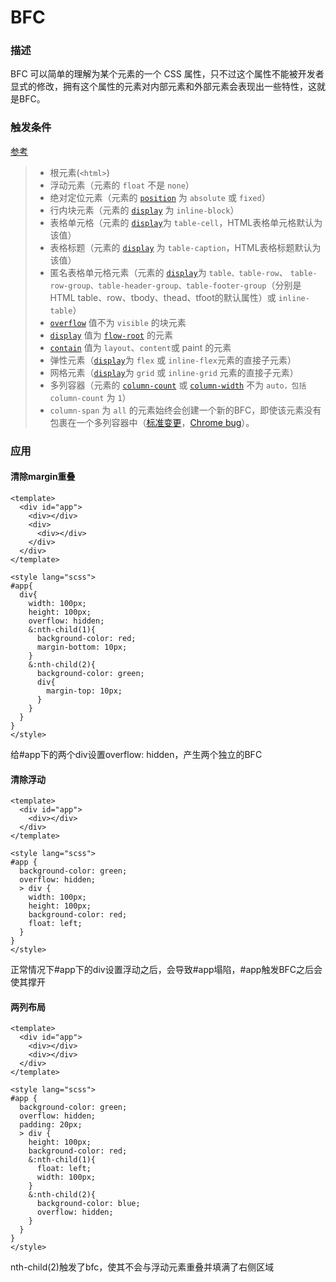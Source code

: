# BFC

### 描述

BFC 可以简单的理解为某个元素的一个 CSS 属性，只不过这个属性不能被开发者显式的修改，拥有这个属性的元素对内部元素和外部元素会表现出一些特性，这就是BFC。

### 触发条件

[参考](https://developer.mozilla.org/zh-CN/docs/Web/Guide/CSS/Block_formatting_context)

> * 根元素\(`<html>`\)
> * 浮动元素（元素的 `float` 不是 `none`）
> * 绝对定位元素（元素的 [`position`](https://developer.mozilla.org/zh-CN/docs/Web/CSS/position) 为 `absolute` 或 `fixed`）
> * 行内块元素（元素的 [`display`](https://developer.mozilla.org/zh-CN/docs/Web/CSS/display) 为 `inline-block`）
> * 表格单元格（元素的 [`display`](https://developer.mozilla.org/zh-CN/docs/Web/CSS/display)为 `table-cell`，HTML表格单元格默认为该值）
> * 表格标题（元素的 [`display`](https://developer.mozilla.org/zh-CN/docs/Web/CSS/display) 为 `table-caption`，HTML表格标题默认为该值）
> * 匿名表格单元格元素（元素的 [`display`](https://developer.mozilla.org/zh-CN/docs/Web/CSS/display)为 `table、table-row`、 `table-row-group、table-header-group、table-footer-group`（分别是HTML table、row、tbody、thead、tfoot的默认属性）或 `inline-table`）
> * [`overflow`](https://developer.mozilla.org/zh-CN/docs/Web/CSS/overflow) 值不为 `visible` 的块元素
> * [`display`](https://developer.mozilla.org/zh-CN/docs/Web/CSS/display) 值为 [`flow-root`](https://drafts.csswg.org/css-display/#valdef-display-flow-root) 的元素
> * [`contain`](https://developer.mozilla.org/zh-CN/docs/Web/CSS/contain) 值为 `layout`、`content`或 paint 的元素
> * 弹性元素（[`display`](https://developer.mozilla.org/zh-CN/docs/Web/CSS/display)为 `flex` 或 `inline-flex`元素的直接子元素）
> * 网格元素（[`display`](https://developer.mozilla.org/zh-CN/docs/Web/CSS/display)为 `grid` 或 `inline-grid` 元素的直接子元素）
> * 多列容器（元素的 [`column-count`](https://developer.mozilla.org/zh-CN/docs/Web/CSS/column-count) 或 [`column-width`](https://developer.mozilla.org/zh-CN/docs/Web/CSS/column-width) 不为 `auto，包括 column-count` 为 `1`）
> * `column-span` 为 `all` 的元素始终会创建一个新的BFC，即使该元素没有包裹在一个多列容器中（[标准变更](https://github.com/w3c/csswg-drafts/commit/a8634b96900279916bd6c505fda88dda71d8ec51)，[Chrome bug](https://bugs.chromium.org/p/chromium/issues/detail?id=709362)）。

### 应用

#### 清除margin重叠

```markup
<template>
  <div id="app">
    <div></div>
    <div>
      <div></div>
    </div>
  </div>
</template>

<style lang="scss">
#app{
  div{
    width: 100px;
    height: 100px;
    overflow: hidden;
    &:nth-child(1){
      background-color: red;
      margin-bottom: 10px;
    }
    &:nth-child(2){
      background-color: green;
      div{
        margin-top: 10px;
      }
    }
  }
}
</style>

```

给\#app下的两个div设置overflow: hidden，产生两个独立的BFC

#### 清除浮动

```markup
<template>
  <div id="app">
    <div></div>
  </div>
</template>

<style lang="scss">
#app {
  background-color: green;
  overflow: hidden;
  > div {
    width: 100px;
    height: 100px;
    background-color: red;
    float: left;
  }
}
</style>

```

正常情况下\#app下的div设置浮动之后，会导致\#app塌陷，\#app触发BFC之后会使其撑开

#### 两列布局

```markup
<template>
  <div id="app">
    <div></div>
    <div></div>
  </div>
</template>

<style lang="scss">
#app {
  background-color: green;
  overflow: hidden;
  padding: 20px;
  > div {
    height: 100px;
    background-color: red;
    &:nth-child(1){
      float: left;
      width: 100px;
    }
    &:nth-child(2){
      background-color: blue;
      overflow: hidden;
    }
  }
}
</style>

```

nth-child\(2\)触发了bfc，使其不会与浮动元素重叠并填满了右侧区域

